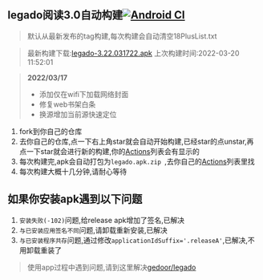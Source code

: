 ## legado阅读3.0自动构建[![Android CI](https://github.com/10bits/gedoor-Build/workflows/Android%20CI/badge.svg)](https://github.com/10bits/gedoor-Build/actions)

> 默认从最新发布的tag构建,每次构建会自动清空18PlusList.txt

> 最新构建下载:[legado-3.22.031722.apk](https://github.com/nobk/gedoor-Build/releases/download/legado-3.22.031722/legado-3.22.031722.apk) 上次构建时间:2022-03-20 11:52:01
<!--start-->
> **2022/03/17**
> 
> * 添加仅在wifi下加载网络封面
> * 修复web书架白条
> * 换源增加当前源快速定位
<!--end-->
  
1. fork到你自己的仓库
2. 去你自己的仓库,点一下右上角star就会自动开始构建,已经star的点unstar,再点一下star就会进行新的构建,你的[Actions](https://github.com/10bits/gedoor-Build/actions)列表会有显示的
3. 每次构建完,apk会自动打包为`legado.apk.zip
`,去你自己的[Actions](https://github.com/10bits/gedoor-Build/actions)列表里找
4. 每次构建大概十几分钟,请耐心等待

## 如果你安装apk遇到以下问题

1. `安装失败(-102)`问题,给release apk增加了签名,已解决
2. `与已安装应用签名不同`问题,请卸载重新安装,已解决
3. `与已安装程序共存`问题,通过修改`applicationIdSuffix='.releaseA'`,已解决,不用卸载重装了
> 使用app过程中遇到问题,请到这里解决[gedoor/legado](https://github.com/gedoor/legado/issues)

